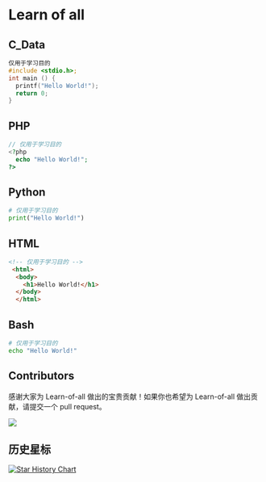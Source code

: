# Learn of all

## C_Data

```C
仅用于学习目的
#include <stdio.h>;
int main () {
  printf("Hello World!");
  return 0;
}
```

## PHP

```php
// 仅用于学习目的
<?php
  echo "Hello World!";
?>
```

## Python

```python
# 仅用于学习目的
print("Hello World!")
```

## HTML

```html
<!-- 仅用于学习目的 -->
 <html>
  <body>
    <h1>Hello World!</h1>
  </body>
  </html>
```

## Bash

```bash
# 仅用于学习目的
echo "Hello World!"
```

## Contributors

感谢大家为 Learn-of-all 做出的宝贵贡献！如果你也希望为 Learn-of-all 做出贡献，请提交一个 pull request。

<a href="https://github.com/huidoudour/Learn-of-all/graphs/contributors">
  <img src="https://contrib.rocks/image?repo=huidoudour/Learn-of-all" />
</a>

## 历史星标

<a href="https://www.star-history.com/#huidoudour/Learn-of-all&Date">

 <picture>
   <source media="(prefers-color-scheme: dark)" srcset="https://api.star-history.com/svg?repos=huidoudour/Learn-of-all&type=Date&theme=dark" />
   <source media="(prefers-color-scheme: light)" srcset="https://api.star-history.com/svg?repos=huidoudour/Learn-of-all&type=Date" />
   <img alt="Star History Chart" src="https://api.star-history.com/svg?repos=huidoudour/Learn-of-all&type=Date" />
 </picture>

</a>